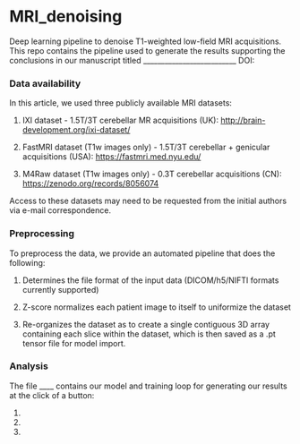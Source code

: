 # MRI_denoising
Deep learning pipeline to denoise T1-weighted low-field MRI acquisitions.
This repo contains the pipeline used to generate the results supporting the conclusions in our manuscript titled __________________________ DOI:

### Data availability
In this article, we used three publicly available MRI datasets:

1. IXI dataset - 1.5T/3T cerebellar MR acquisitions (UK): http://brain-development.org/ixi-dataset/

2. FastMRI dataset (T1w images only) - 1.5T/3T cerebellar + genicular acquisitions (USA): https://fastmri.med.nyu.edu/

3. M4Raw dataset (T1w images only) - 0.3T cerebellar acquisitions (CN): https://zenodo.org/records/8056074

Access to these datasets may need to be requested from the initial authors via e-mail correspondence.

### Preprocessing
To preprocess the data, we provide an automated pipeline that does the following:

1. Determines the file format of the input data (DICOM/h5/NIFTI formats currently supported)

2. Z-score normalizes each patient image to itself to uniformize the dataset

3. Re-organizes the dataset as to create a single contiguous 3D array containing each slice within the dataset, which is then saved as a .pt tensor file for model import.

### Analysis
The file ____ contains our model and training loop for generating our results at the click of a button:

1. 

2.

3.
